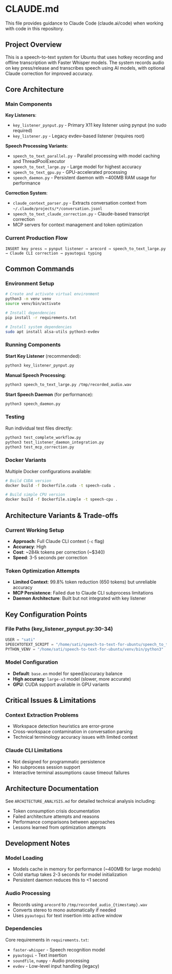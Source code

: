 # CLAUDE.md

This file provides guidance to Claude Code (claude.ai/code) when working with code in this repository.

## Project Overview

This is a speech-to-text system for Ubuntu that uses hotkey recording and offline transcription with Faster Whisper models. The system records audio on key press/release and transcribes speech using AI models, with optional Claude correction for improved accuracy.

## Core Architecture

### Main Components

**Key Listeners**:
- `key_listener_pynput.py` - Primary X11 key listener using pynput (no sudo required)
- `key_listener.py` - Legacy evdev-based listener (requires root)

**Speech Processing Variants**:
- `speech_to_text_parallel.py` - Parallel processing with model caching and ThreadPoolExecutor
- `speech_to_text_large.py` - Large model for highest accuracy
- `speech_to_text_gpu.py` - GPU-accelerated processing
- `speech_daemon.py` - Persistent daemon with ~400MB RAM usage for performance

**Correction System**:
- `claude_context_parser.py` - Extracts conversation context from `~/.claude/projects/*/conversation.jsonl`
- `speech_to_text_claude_correction.py` - Claude-based transcript correction
- MCP servers for context management and token optimization

### Current Production Flow
```
INSERT key press → pynput listener → arecord → speech_to_text_large.py → Claude CLI correction → pyautogui typing
```

## Common Commands

### Environment Setup
```bash
# Create and activate virtual environment
python3 -m venv venv
source venv/bin/activate

# Install dependencies
pip install -r requirements.txt

# Install system dependencies
sudo apt install alsa-utils python3-evdev
```

### Running Components

**Start Key Listener** (recommended):
```bash
python3 key_listener_pynput.py
```

**Manual Speech Processing**:
```bash
python3 speech_to_text_large.py /tmp/recorded_audio.wav
```

**Start Speech Daemon** (for performance):
```bash
python3 speech_daemon.py
```

### Testing

Run individual test files directly:
```bash
python3 test_complete_workflow.py
python3 test_listener_daemon_integration.py
python3 test_mcp_correction.py
```

### Docker Variants

Multiple Docker configurations available:
```bash
# Build CUDA version
docker build -f Dockerfile.cuda -t speech-cuda .

# Build simple CPU version  
docker build -f Dockerfile.simple -t speech-cpu .
```

## Architecture Variants & Trade-offs

### Current Working Setup
- **Approach**: Full Claude CLI context (`-c` flag)
- **Accuracy**: High
- **Cost**: ~284k tokens per correction (~$340)
- **Speed**: 3-5 seconds per correction

### Token Optimization Attempts
- **Limited Context**: 99.8% token reduction (650 tokens) but unreliable accuracy
- **MCP Persistence**: Failed due to Claude CLI subprocess limitations
- **Daemon Architecture**: Built but not integrated with key listener

## Key Configuration Points

### File Paths (key_listener_pynput.py:30-34)
```python
USER = "sati"
SPEECHTOTEXT_SCRIPT = "/home/sati/speech-to-text-for-ubuntu/speech_to_text_large.py"
PYTHON_VENV = "/home/sati/speech-to-text-for-ubuntu/venv/bin/python3"
```

### Model Configuration
- **Default**: `base.en` model for speed/accuracy balance
- **High accuracy**: `large-v3` model (slower, more accurate)
- **GPU**: CUDA support available in GPU variants

## Critical Issues & Limitations

### Context Extraction Problems
- Workspace detection heuristics are error-prone
- Cross-workspace contamination in conversation parsing
- Technical terminology accuracy issues with limited context

### Claude CLI Limitations
- Not designed for programmatic persistence
- No subprocess session support
- Interactive terminal assumptions cause timeout failures

## Architecture Documentation

See `ARCHITECTURE_ANALYSIS.md` for detailed technical analysis including:
- Token consumption crisis documentation
- Failed architecture attempts and reasons
- Performance comparisons between approaches
- Lessons learned from optimization attempts

## Development Notes

### Model Loading
- Models cache in memory for performance (~400MB for large models)
- Cold startup takes 2-3 seconds for model initialization
- Persistent daemon reduces this to <1 second

### Audio Processing
- Records using `arecord` to `/tmp/recorded_audio_{timestamp}.wav`
- Converts stereo to mono automatically if needed
- Uses `pyautogui` for text insertion into active window

### Dependencies
Core requirements in `requirements.txt`:
- `faster-whisper` - Speech recognition model
- `pyautogui` - Text insertion
- `soundfile`, `numpy` - Audio processing
- `evdev` - Low-level input handling (legacy)
